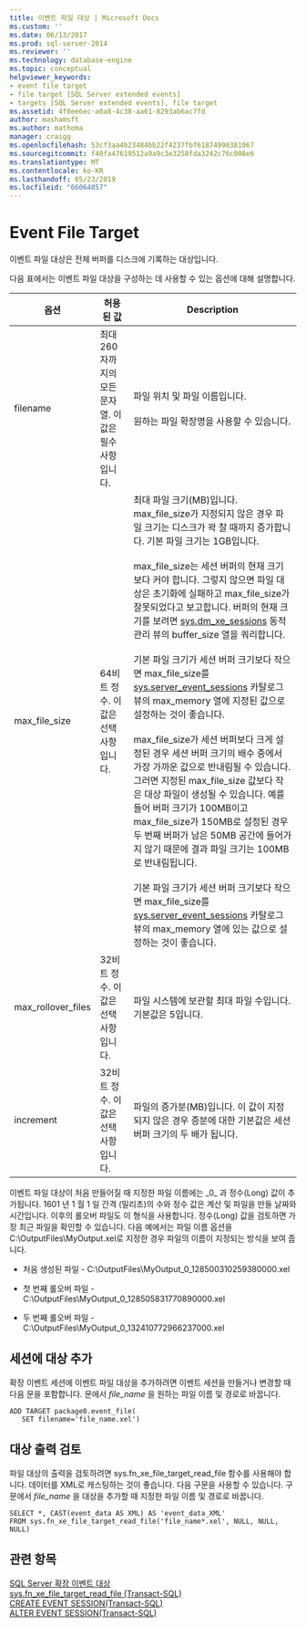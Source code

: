 ```yaml
---
title: 이벤트 파일 대상 | Microsoft Docs
ms.custom: ''
ms.date: 06/13/2017
ms.prod: sql-server-2014
ms.reviewer: ''
ms.technology: database-engine
ms.topic: conceptual
helpviewer_keywords:
- event file target
- file target [SQL Server extended events]
- targets [SQL Server extended events], file target
ms.assetid: 4f0ee6ec-a0a8-4c38-aa61-8293ab6ac7fd
author: mashamsft
ms.author: mathoma
manager: craigg
ms.openlocfilehash: 53cf3aa4b23484bb22f4237fbf61874990381067
ms.sourcegitcommit: f40fa47619512a9a9c3e3258fda3242c76c008e6
ms.translationtype: MT
ms.contentlocale: ko-KR
ms.lasthandoff: 05/23/2019
ms.locfileid: "66064857"
---
```

# <a name="event-file-target"></a>Event File Target
  이벤트 파일 대상은 전체 버퍼를 디스크에 기록하는 대상입니다.  
  
 다음 표에서는 이벤트 파일 대상을 구성하는 데 사용할 수 있는 옵션에 대해 설명합니다.  
  
|옵션|허용된 값|Description|  
|------------|--------------------|-----------------|  
|filename|최대 260자까지의 모든 문자열. 이 값은 필수 사항입니다.|파일 위치 및 파일 이름입니다.<br /><br /> 원하는 파일 확장명을 사용할 수 있습니다.|  
|max_file_size|64비트 정수. 이 값은 선택 사항입니다.|최대 파일 크기(MB)입니다. max_file_size가 지정되지 않은 경우 파일 크기는 디스크가 꽉 찰 때까지 증가합니다. 기본 파일 크기는 1GB입니다.<br /><br /> max_file_size는 세션 버퍼의 현재 크기보다 커야 합니다. 그렇지 않으면 파일 대상은 초기화에 실패하고 max_file_size가 잘못되었다고 보고합니다. 버퍼의 현재 크기를 보려면 [sys.dm_xe_sessions](/sql/relational-databases/system-dynamic-management-views/sys-dm-xe-sessions-transact-sql) 동적 관리 뷰의 buffer_size 열을 쿼리합니다.<br /><br /> 기본 파일 크기가 세션 버퍼 크기보다 작으면 max_file_size를 [sys.server_event_sessions](/sql/relational-databases/system-catalog-views/sys-server-event-sessions-transact-sql) 카탈로그 뷰의 max_memory 열에 지정된 값으로 설정하는 것이 좋습니다.<br /><br /> max_file_size가 세션 버퍼보다 크게 설정된 경우 세션 버퍼 크기의 배수 중에서 가장 가까운 값으로 반내림될 수 있습니다. 그러면 지정된 max_file_size 값보다 작은 대상 파일이 생성될 수 있습니다. 예를 들어 버퍼 크기가 100MB이고 max_file_size가 150MB로 설정된 경우 두 번째 버퍼가 남은 50MB 공간에 들어가지 않기 때문에 결과 파일 크기는 100MB로 반내림됩니다.<br /><br /> 기본 파일 크기가 세션 버퍼 크기보다 작으면 max_file_size를 [sys.server_event_sessions](/sql/relational-databases/system-catalog-views/sys-server-event-sessions-transact-sql) 카탈로그 뷰의 max_memory 열에 있는 값으로 설정하는 것이 좋습니다.|  
|max_rollover_files|32비트 정수. 이 값은 선택 사항입니다.|파일 시스템에 보관할 최대 파일 수입니다. 기본값은 5입니다.|  
|increment|32비트 정수. 이 값은 선택 사항입니다.|파일의 증가분(MB)입니다. 이 값이 지정되지 않은 경우 증분에 대한 기본값은 세션 버퍼 크기의 두 배가 됩니다.|  
  
 이벤트 파일 대상이 처음 만들어질 때 지정한 파일 이름에는 _0\_ 과 정수(Long) 값이 추가됩니다. 1601 년 1 월 1 일 간격 (밀리초)의 수와 정수 값은 계산 및 파일을 만들 날짜와 시간입니다. 이후의 롤오버 파일도 이 형식을 사용합니다. 정수(Long) 값을 검토하면 가장 최근 파일을 확인할 수 있습니다. 다음 예에서는 파일 이름 옵션을 C:\OutputFiles\MyOutput.xel로 지정한 경우 파일의 이름이 지정되는 방식을 보여 줍니다.  
  
-   처음 생성된 파일 - C:\OutputFiles\MyOutput_0_128500310259380000.xel  
  
-   첫 번째 롤오버 파일 - C:\OutputFiles\MyOutput_0_128505831770890000.xel  
  
-   두 번째 롤오버 파일 - C:\OutputFiles\MyOutput_0_132410772966237000.xel  
  
## <a name="adding-the-target-to-a-session"></a>세션에 대상 추가  
 확장 이벤트 세션에 이벤트 파일 대상을 추가하려면 이벤트 세션을 만들거나 변경할 때 다음 문을 포함합니다. 문에서 *file_name* 을 원하는 파일 이름 및 경로로 바꿉니다.  
  
```  
ADD TARGET package0.event_file(  
   SET filename='file_name.xel')  
```  
  
## <a name="reviewing-the-target-output"></a>대상 출력 검토  
 파일 대상의 출력을 검토하려면 sys.fn_xe_file_target_read_file 함수를 사용해야 합니다. 데이터를 XML로 캐스팅하는 것이 좋습니다. 다음 구문을 사용할 수 있습니다. 구문에서 *file_name* 을 대상을 추가할 때 지정한 파일 이름 및 경로로 바꿉니다.  
  
```  
SELECT *, CAST(event_data AS XML) AS 'event_data_XML'  
FROM sys.fn_xe_file_target_read_file('file_name*.xel', NULL, NULL, NULL)  
```  
  
## <a name="see-also"></a>관련 항목  
 [SQL Server 확장 이벤트 대상](../../2014/database-engine/sql-server-extended-events-targets.md)   
 [sys.fn_xe_file_target_read_file &#40;Transact-SQL&#41;](/sql/relational-databases/system-functions/sys-fn-xe-file-target-read-file-transact-sql)   
 [CREATE EVENT SESSION&#40;Transact-SQL&#41;](/sql/t-sql/statements/create-event-session-transact-sql)   
 [ALTER EVENT SESSION&#40;Transact-SQL&#41;](/sql/t-sql/statements/alter-event-session-transact-sql)  
  
  
